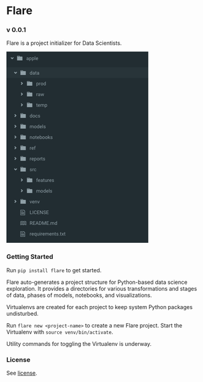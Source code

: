 # Flare

### v 0.0.1
Flare is a project initializer for Data Scientists.

![Alt text](/res/directory.png "Sample Directory Structure")

### Getting Started

Run `pip install flare` to get started.

Flare auto-generates a project structure for Python-based data science exploration. It provides a directories for various transformations and stages of data, phases of models, notebooks, and visualizations.

Virtualenvs are created for each project to keep system Python packages undisturbed.

Run  `flare new <project-name>` to create a new Flare project. Start the Virtualenv with `source venv/bin/activate`.

Utility commands for toggling the Virtualenv is underway.

### License

See [license](https://github.com/francisbautista/flare/blob/master/LICENSE).
